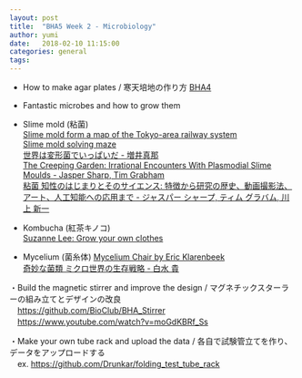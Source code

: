 ```yaml
---
layout: post
title:  "BHA5 Week 2 - Microbiology"
author: yumi
date:   2018-02-10 11:15:00
categories: general
tags:
---
```



* How to make agar plates / 寒天培地の作り方
  [BHA4](https://github.com/BioClub/lab/blob/master/BHA4/nutrient_agar_170312.md)

* Fantastic microbes and how to grow them
 - Slime mold (粘菌)  
 [Slime mold form a map of the Tokyo-area railway system](https://www.youtube.com/watch?v=GwKuFREOgmo)  
 [Slime mold solving maze](https://www.youtube.com/watch?v=5UfMU9TsoEM)  
[世界は変形菌でいっぱいだ - 増井真那](https://www.amazon.co.jp/%E4%B8%96%E7%95%8C%E3%81%AF%E5%A4%89%E5%BD%A2%E8%8F%8C%E3%81%A7%E3%81%84%E3%81%A3%E3%81%B1%E3%81%84%E3%81%A0-%E5%A2%97%E4%BA%95%E7%9C%9F%E9%82%A3/dp/4255010307)  
[The Creeping Garden: Irrational Encounters With Plasmodial Slime Moulds - Jasper Sharp,‎ Tim Grabham](https://www.amazon.co.jp/Creeping-Garden-Irrational-Encounters-Plasmodial/dp/1903254787/ref=sr_1_2?s=books&ie=UTF8&qid=1518228225&sr=8-2&keywords=the+creeping+garden)  
[粘菌 知性のはじまりとそのサイエンス: 特徴から研究の歴史、動画撮影法、アート、人工知能への応用まで - ジャスパー シャープ,‎ ティム グラバム,‎ 川上 新一](https://www.amazon.co.jp/%E7%B2%98%E8%8F%8C-%E7%9F%A5%E6%80%A7%E3%81%AE%E3%81%AF%E3%81%98%E3%81%BE%E3%82%8A%E3%81%A8%E3%81%9D%E3%81%AE%E3%82%B5%E3%82%A4%E3%82%A8%E3%83%B3%E3%82%B9-%E7%89%B9%E5%BE%B4%E3%81%8B%E3%82%89%E7%A0%94%E7%A9%B6%E3%81%AE%E6%AD%B4%E5%8F%B2%E3%80%81%E5%8B%95%E7%94%BB%E6%92%AE%E5%BD%B1%E6%B3%95%E3%80%81%E3%82%A2%E3%83%BC%E3%83%88%E3%80%81%E4%BA%BA%E5%B7%A5%E7%9F%A5%E8%83%BD%E3%81%B8%E3%81%AE%E5%BF%9C%E7%94%A8%E3%81%BE%E3%81%A7-%E3%82%B8%E3%83%A3%E3%82%B9%E3%83%91%E3%83%BC-%E3%82%B7%E3%83%A3%E3%83%BC%E3%83%97/dp/4416717202/ref=pd_sbs_14_2?_encoding=UTF8&psc=1&refRID=D2735Z7A6ZA47VKQ1DNY)  

 - Kombucha (紅茶キノコ)  
[Suzanne Lee: Grow your own clothes](https://www.ted.com/talks/suzanne_lee_grow_your_own_clothes)  

 - Mycelium (菌糸体)
 [Mycelium Chair by Eric Klarenbeek](http://www.ericklarenbeek.com/)  
 [奇妙な菌類 ミクロ世界の生存戦略 - 白水 貴](https://www.amazon.co.jp/%E5%A5%87%E5%A6%99%E3%81%AA%E8%8F%8C%E9%A1%9E-%E3%83%9F%E3%82%AF%E3%83%AD%E4%B8%96%E7%95%8C%E3%81%AE%E7%94%9F%E5%AD%98%E6%88%A6%E7%95%A5-NHK%E5%87%BA%E7%89%88%E6%96%B0%E6%9B%B8-%E7%99%BD%E6%B0%B4-%E8%B2%B4/dp/4140884843/ref=sr_1_1?s=books&ie=UTF8&qid=1518228370&sr=1-1&keywords=%E5%A5%87%E5%A6%99%E3%81%AA%E8%8F%8C%E9%A1%9E)  

・Build the magnetic stirrer and improve the design / マグネチックスターラーの組み立てとデザインの改良  
　https://github.com/BioClub/BHA_Stirrer  
　https://www.youtube.com/watch?v=moGdKBRf_Ss  

・Make your own tube rack and upload the data / 各自で試験管立てを作り、データをアップロードする  
　ex. https://github.com/Drunkar/folding_test_tube_rack  
